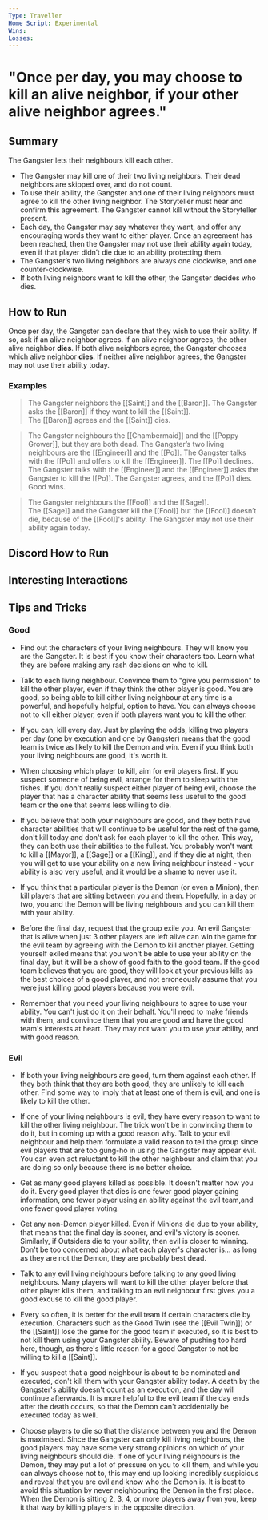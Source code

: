 ```yaml
---
Type: Traveller
Home Script: Experimental
Wins: 
Losses:
---
```

# "Once per day, you may choose to kill an alive neighbor, if your other alive neighbor agrees."

## Summary
The Gangster lets their neighbours kill each other.

- The Gangster may kill one of their two living neighbors. Their dead neighbors are skipped over, and do not count.
- To use their ability, the Gangster and one of their living neighbors must agree to kill the other living neighbor. The Storyteller must hear and confirm this agreement. The Gangster cannot kill without the Storyteller present.
- Each day, the Gangster may say whatever they want, and offer any encouraging words they want to either player. Once an agreement has been reached, then the Gangster may not use their ability again today, even if that player didn’t die due to an ability protecting them.
- The Gangster’s two living neighbors are always one clockwise, and one counter-clockwise.
- If both living neighbors want to kill the other, the Gangster decides who dies.
## How to Run
Once per day, the Gangster can declare that they wish to use their ability. If so, ask if an alive neighbor agrees. If an alive neighbor agrees, the other alive neighbor **dies**. If both alive neighbors agree, the Gangster chooses which alive neighbor **dies**. If neither alive neighbor agrees, the Gangster may not use their ability today.
### Examples
>The Gangster neighbors the [[Saint]] and the [[Baron]]. The Gangster asks the [[Baron]] if they want to kill the [[Saint]]. The [[Baron]] agrees and the [[Saint]] dies.

>The Gangster neighbours the [[Chambermaid]] and the [[Poppy Grower]], but they are both dead. The Gangster’s two living neighbours are the [[Engineer]] and the [[Po]]. The Gangster talks with the [[Po]] and offers to kill the [[Engineer]]. The [[Po]] declines. The Gangster talks with the [[Engineer]] and the [[Engineer]] asks the Gangster to kill the [[Po]]. The Gangster agrees, and the [[Po]] dies. Good wins.

>The Gangster neighbours the [[Fool]] and the [[Sage]]. The [[Sage]] and the Gangster kill the [[Fool]] but the [[Fool]] doesn’t die, because of the [[Fool]]'s ability. The Gangster may not use their ability again today.

## Discord How to Run


## Interesting Interactions


## Tips and Tricks
### Good
- Find out the characters of your living neighbours. They will know you are the Gangster. It is best if you know their characters too. Learn what they are before making any rash decisions on who to kill.

- Talk to each living neighbour. Convince them to "give you permission" to kill the other player, even if they think the other player is good. You are good, so being able to kill either living neighbour at any time is a powerful, and hopefully helpful, option to have. You can always choose not to kill either player, even if both players want you to kill the other.

- If you can, kill every day. Just by playing the odds, killing two players per day (one by execution and one by Gangster) means that the good team is twice as likely to kill the Demon and win. Even if you think both your living neighbours are good, it's worth it.

- When choosing which player to kill, aim for evil players first. If you suspect someone of being evil, arrange for them to sleep with the fishes. If you don't really suspect either player of being evil, choose the player that has a character ability that seems less useful to the good team or the one that seems less willing to die.

- If you believe that both your neighbours are good, and they both have character abilities that will continue to be useful for the rest of the game, don't kill today and don't ask for each player to kill the other. This way, they can both use their abilities to the fullest. You probably won't want to kill a [[Mayor]], a [[Sage]] or a [[King]], and if they die at night, then you will get to use your ability on a new living neighbour instead - your ability is also very useful, and it would be a shame to never use it.

- If you think that a particular player is the Demon (or even a Minion), then kill players that are sitting between you and them. Hopefully, in a day or two, you and the Demon will be living neighbours and you can kill them with your ability.

- Before the final day, request that the group exile you. An evil Gangster that is alive when just 3 other players are left alive can win the game for the evil team by agreeing with the Demon to kill another player. Getting yourself exiled means that you won't be able to use your ability on the final day, but it will be a show of good faith to the good team. If the good team believes that you are good, they will look at your previous kills as the best choices of a good player, and not erroneously assume that you were just killing good players because you were evil.

- Remember that you need your living neighbours to agree to use your ability. You can't just do it on their behalf. You'll need to make friends with them, and convince them that you are good and have the good team's interests at heart. They may not want you to use your ability, and with good reason.
### Evil
- If both your living neighbours are good, turn them against each other. If they both think that they are both good, they are unlikely to kill each other. Find some way to imply that at least one of them is evil, and one is likely to kill the other.

- If one of your living neighbours is evil, they have every reason to want to kill the other living neighbour. The trick won't be in convincing them to do it, but in coming up with a good reason why. Talk to your evil neighbour and help them formulate a valid reason to tell the group since evil players that are too gung-ho in using the Gangster may appear evil. You can even act reluctant to kill the other neighbour and claim that you are doing so only because there is no better choice.

- Get as many good players killed as possible. It doesn't matter how you do it. Every good player that dies is one fewer good player gaining information, one fewer player using an ability against the evil team,and one fewer good player voting.

- Get any non-Demon player killed. Even if Minions die due to your ability, that means that the final day is sooner, and evil's victory is sooner. Similarly, if Outsiders die to your ability, then evil is closer to winning. Don't be too concerned about what each player's character is... as long as they are not the Demon, they are probably best dead.

- Talk to any evil living neighbours before talking to any good living neighbours. Many players will want to kill the other player before that other player kills them, and talking to an evil neighbour first gives you a good excuse to kill the good player.

- Every so often, it is better for the evil team if certain characters die by execution. Characters such as the Good Twin (see the [[Evil Twin]]) or the [[Saint]] lose the game for the good team if executed, so it is best to not kill them using your Gangster ability. Beware of pushing too hard here, though, as there's little reason for a good Gangster to not be willing to kill a [[Saint]].

- If you suspect that a good neighbour is about to be nominated and executed, don't kill them with your Gangster ability today. A death by the Gangster's ability doesn't count as an execution, and the day will continue afterwards. It is more helpful to the evil team if the day ends after the death occurs, so that the Demon can't accidentally be executed today as well.

- Choose players to die so that the distance between you and the Demon is maximised. Since the Gangster can only kill living neighbours, the good players may have some very strong opinions on which of your living neighbours should die. If one of your living neighbours is the Demon, they may put a lot of pressure on you to kill them, and while you can always choose not to, this may end up looking incredibly suspicious and reveal that you are evil and know who the Demon is. It is best to avoid this situation by never neighbouring the Demon in the first place. When the Demon is sitting 2, 3, 4, or more players away from you, keep it that way by killing players in the opposite direction.

